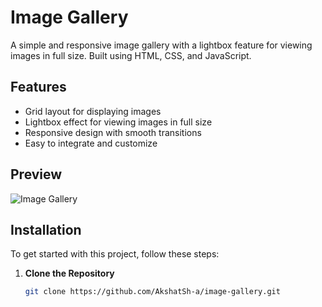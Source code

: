 # Image Gallery

A simple and responsive image gallery with a lightbox feature for viewing images in full size. Built using HTML, CSS, and JavaScript.

## Features

- Grid layout for displaying images
- Lightbox effect for viewing images in full size
- Responsive design with smooth transitions
- Easy to integrate and customize

## Preview

![Image Gallery](preview.png)

## Installation

To get started with this project, follow these steps:

1. **Clone the Repository**

   ```bash
   git clone https://github.com/AkshatSh-a/image-gallery.git
